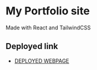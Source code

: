 # My Portfolio site
Made with React and TailwindCSS

## Deployed link
- [DEPLOYED WEBPAGE](https://iamsahilahluwalia.in/)

